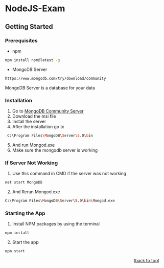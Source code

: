 # NodeJS-Exam
 
<!-- GETTING STARTED -->
## Getting Started


### Prerequisites

* npm
```sh
npm install npm@latest -g
```

* MongoDB Server
```sh
https://www.mongodb.com/try/download/community
```
  MongoDB Server is a database for your data


### Installation

1. Go to [MongoDB Community Server](https://www.mongodb.com/try/download/community)
2. Download the msi file
3. Install the server
4. After the installation go to
```sh
 C:\Program Files\MongoDB\Server\5.0\bin
```
5. And run Mongod.exe
6. Make sure the mongodb server is working

### If Server Not Working
1. Use this command in CMD if the server was not working
```sh
net start MongoDB
```
2. And Rerun Mongod.exe
```sh
C:\Program Files\MongoDB\Server\5.0\bin\Mongod.exe
```
 
 ### Starting the App
1. Install NPM packages by using the terminal
```sh
npm install
```
2. Start the app
```sh
npm start
``` 
<p align="right">(<a href="#top">back to top</a>)</p>
